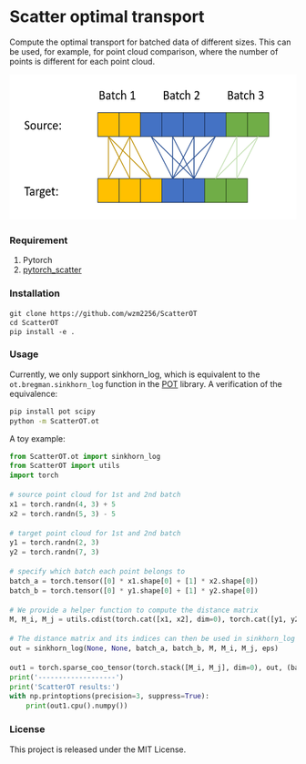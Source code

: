 # Scatter optimal transport

Compute the optimal transport for batched data of different sizes. 
This can be used, for example, for point cloud comparison,
where the number of points is different for each point cloud.


<img src="reame_files/scatterOT.png" height="256"/> 

### Requirement
1) Pytorch
1) [pytorch_scatter](https://github.com/rusty1s/pytorch_scatter)


### Installation
```
git clone https://github.com/wzm2256/ScatterOT
cd ScatterOT
pip install -e .
```



### Usage

Currently, we only support sinkhorn_log,
which is equivalent to the ``ot.bregman.sinkhorn_log`` function in the [POT](https://pythonot.github.io/index.html) library.
A verification of the equivalence:
```cmd
pip install pot scipy
python -m ScatterOT.ot
```

A toy example:
```python
from ScatterOT.ot import sinkhorn_log
from ScatterOT import utils
import torch

# source point cloud for 1st and 2nd batch
x1 = torch.randn(4, 3) + 5
x2 = torch.randn(5, 3) - 5

# target point cloud for 1st and 2nd batch
y1 = torch.randn(2, 3)
y2 = torch.randn(7, 3)

# specify which batch each point belongs to
batch_a = torch.tensor([0] * x1.shape[0] + [1] * x2.shape[0])
batch_b = torch.tensor([0] * y1.shape[0] + [1] * y2.shape[0])

# We provide a helper function to compute the distance matrix
M, M_i, M_j = utils.cdist(torch.cat([x1, x2], dim=0), torch.cat([y1, y2], dim=0), batch_a, batch_b)

# The distance matrix and its indices can then be used in sinkhorn_log
out = sinkhorn_log(None, None, batch_a, batch_b, M, M_i, M_j, eps)

out1 = torch.sparse_coo_tensor(torch.stack([M_i, M_j], dim=0), out, (batch_a.shape[0], batch_b.shape[0])).to_dense()
print('-------------------')
print('ScatterOT results:')
with np.printoptions(precision=3, suppress=True):
    print(out1.cpu().numpy())

```


### License
This project is released under the MIT License.

